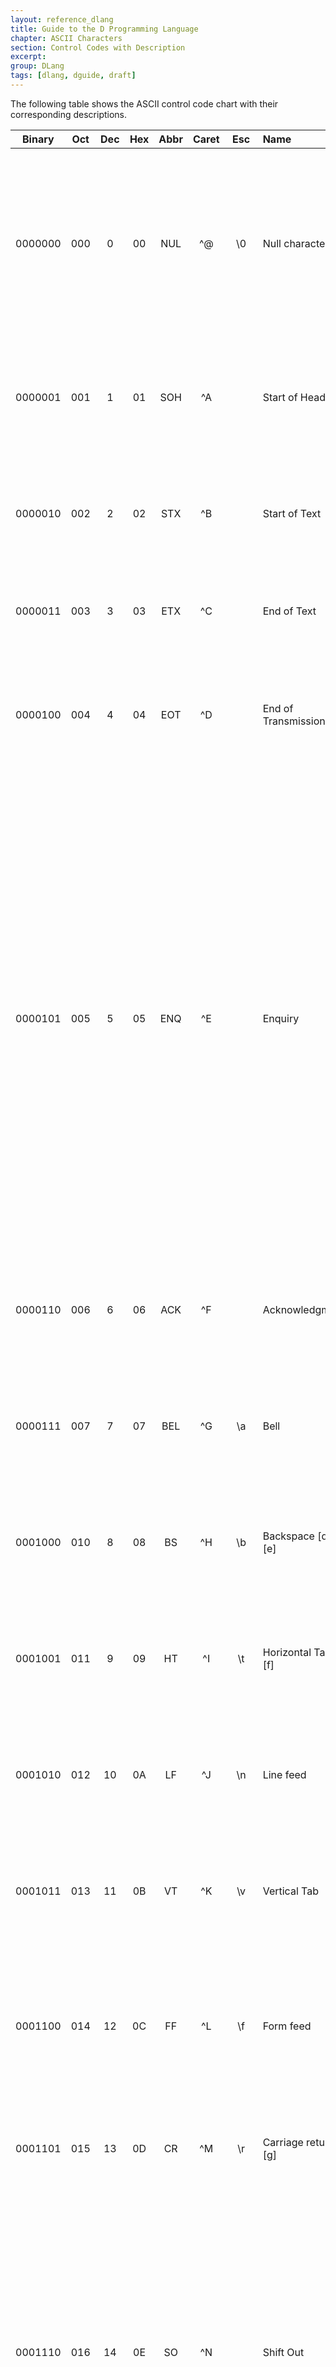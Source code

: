 ```yaml
---
layout: reference_dlang
title: Guide to the D Programming Language
chapter: ASCII Characters
section: Control Codes with Description
excerpt:
group: DLang
tags: [dlang, dguide, draft]
---
```


The following table shows the ASCII control code chart with their corresponding descriptions.

| Binary  | Oct | Dec | Hex | Abbr | Caret          | Esc         | Name                      | Description |
|:-------:|:---:|:---:|:---:|:----:|:--------------:|:-----------:|:--------------------------|-------------|
| 0000000 | 000 |   0 |  00 | NUL  | &#94;@         |     \0      | Null character            | A control character used to accomplish media-fill or time-fill. Null characters may be inserted into or removed from a stream of data without affecting the information co
| 0000001 | 001 |   1 |  01 | SOH  | &#94;A         |             | Start of Heading          | A transmission control character used as the first character of a heading of an information message. 
| 0000010 | 002 |   2 |  02 | STX  | &#94;B         |             | Start of Text             | A transmission control character which precedes a text and which is used to terminate a heading.
| 0000011 | 003 |   3 |  03 | ETX  | &#94;C         |             | End of Text               | A transmission control character which terminates a text.
| 0000100 | 004 |   4 |  04 | EOT  | &#94;D         |             | End of Transmission       | A transmission control character used to indicate the conclusion of the transmission of one or more texts.
| 0000101 | 005 |   5 |  05 | ENQ  | &#94;E         |             | Enquiry                   | A transmission control character used as a request for a response from a remote station; the response may include station identification and/or station status. When a "Who are you" function is required on the general switched transmission network, the first use of ENQ after the connection is established shall have the meaning "Who are you" (station identification). Subsequent use of ENQ may, or may not, include the function "Who are you", as determined by agreement.
| 0000110 | 006 |   6 |  06 | ACK  | &#94;F         |             | Acknowledgment            | A transmission control character transmitted by a receiver as an affirmative response to the sender.
| 0000111 | 007 |   7 |  07 | BEL  | &#94;G         |     \a      | Bell                      | A control character that is used when there is a need to call for attention; it may control alarm or attention devices.
| 0001000 | 010 |   8 |  08 | BS   | &#94;H         |     \b      | Backspace [d] [e]         | A format effector which moves the active position one character position backwards on the same line.
| 0001001 | 011 |   9 |  09 | HT   | &#94;I         |     \t      | Horizontal Tab [f]        | A format effector which advances the active position to the next pre-determined character position on the same line.
| 0001010 | 012 |  10 |  0A | LF   | &#94;J         |     \n      | Line feed                 | A format effector which advances the active position to the same character position of the next line.
| 0001011 | 013 |  11 |  0B | VT   | &#94;K         |     \v      | Vertical Tab              | A format effector which advances the active position to the same character position on the next pre-determined line.
| 0001100 | 014 |  12 |  0C | FF   | &#94;L         |     \f      | Form feed                 | A format effector which advances the active position to the same character position on a pre-determined line of the next form or page.
| 0001101 | 015 |  13 |  0D | CR   | &#94;M         |     \r      | Carriage return [g]       | A format effector which moves the active position to the first character position on the same line.
| 0001110 | 016 |  14 |  0E | SO   | &#94;N         |             | Shift Out                 | A control character which is used in conjunction with SHIFT IN and ESCAPE to extend the graphic character set of the code. It may alter the meaning of octets 33 - 126 (dec.). The effect of this character when using code extension techniques is described in International Standard ISO 2022.
| 0001111 | 017 |  15 |  0F | SI   | &#94;O         |             | Shift In                  | A control character which is used in conjunction with SHIFT OUT and ESCAPE to extend the graphic character set of the code. It may reinstate the standard meanings of the octets which follow it. The effect of this character when using code extension techniques is described in International Standard ISO 2022.
| 0010000 | 020 |  16 |  10 | DLE  | &#94;P         |             | Data Link Escape          | A transmission control character which will change the meaning of a limited number of contiguously following characters. Its is used exclusively to provide supplementary data transmission control functions. Only graphic characters and transmission control characters can be used in DLE sequences.
| 0010001 | 021 |  17 |  11 | DC1  | &#94;Q         |             | Device Control 1          | A device control character which is primarily intended for turning on or starting an ancillary device. If it is not required for this purpose, it may be used to restore a device to the basic mode of operation (see also DC2 and DC3), or for any other device control function not provided by other DCs. 
| 0010010 | 022 |  18 |  12 | DC2  | &#94;R         |             | Device Control 2          | A device control character which is primarily intended for turning on or starting an ancillary device. If it is not required for this purpose, it may be used to set a device to a special mode of operation (in which case DC1 is used to restore normal operation), or for any other device control function not provided by other DCs. 
| 0010011 | 023 |  19 |  13 | DC3  | &#94;S         |             | Device Control 3          | A device control character which is primarily intended for turning off or stopping an ancillary device. This function may be a secondary level stop, for example, wait, pause, stand-by or halt (in which case DC1 is used to restore normal operation). If it is not required for this purpose, it may be used for any other device control function not provided by other DCs. 
| 0010100 | 024 |  20 |  14 | DC4  | &#94;T         |             | Device Control 4          | A device control character which is primarily intended for turning off, stopping or interrupting an ancillary device. If it is not required for this purpose, it may be used for any other device control function not provided by other DCs. 
| 0010101 | 025 |  21 |  15 | NAK  | &#94;U         |             | Negative Acknowledgment   | A transmission control character transmitted by a receiver as a negative response to the sender.
| 0010110 | 026 |  22 |  16 | SYN  | &#94;V         |             | Synchronous idle          | A transmission control character used by a synchronous transmission system in the absence of any other character (idle condition) to provide a signal from which synchronism may be achieved or retained between data terminal equipment. 
| 0010111 | 027 |  23 |  17 | ETB  | &#94;W         |             | End of Transmission Block | A transmission control character used to indicate the end of a transmission block of data where data is divided into such blocks for transmission purposes.
| 0011000 | 030 |  24 |  18 | CAN  | &#94;X         |             | Cancel                    | A character, or the first character of a sequence, indicating that the data preceding it is in error. As a result, this data is to be ignored. The specific meaning of this character must be defined for each application and/or between sender and recipient.
| 0011001 | 031 |  25 |  19 | EM   | &#94;Y         |             | End of Medium             | A control character that may be used to identify the physical end of a medium, or the end of the used portion of a medium, or the end of the wanted portion of data recorded on a medium. The position of this character does not necessarily correspond to the physical end of the medium.
| 0011010 | 032 |  26 |  1A | SUB  | &#94;Z         |             | Substitute                | A control character used in the place of a character that has been found to be invalid or in error. SUB is intended to be introduced by automatic means.
| 0011011 | 033 |  27 |  1B | ESC  | &#94;[         |    \e[h]    | Escape [i]                | A control character which is used to provide additional control functions. It alters the meaning of a limited number of contiguously following bit combinations. The use of this character is specified in International Standard ISO 2022.
| 0011100 | 034 |  28 |  1C | FS   | &#94;\         |             | File Separator            | A control character used to separate and qualify data logically; its specific meaning has to be specified for each application. If this character is used in hierarchical order, it delimits a data item called a file.
| 0011101 | 035 |  29 |  1D | GS   | &#94;]         |             | Group Separator           | A control character used to separate and qualify data logically; its specific meaning has to be specified for each application. If this character is used in hierarchical order, it delimits a data item called a group.
| 0011110 | 036 |  30 |  1E | RS   | &#94;&#94;[j]  |             | Record Separator          | A control character used to separate and qualify data logically; its specific meaning has to be specified for each application. If this character is used in hierarchical order, it delimits a data item called a record.
| 0011111 | 037 |  31 |  1F | US   | &#94;&#95;     |             | Unit Separator            | A control character used to separate and qualify data logically; its specific meaning has to be specified for each application. If this character is used in hierarchical order, it delimits a data item called a unit.
| 1111111 | 177 | 127 |  7F | DEL  | &#94;?         |             | Delete [k] [e]            | (not defined)
